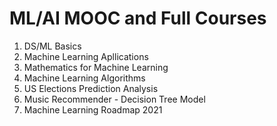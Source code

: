 # ML/AI MOOC and Full Courses

1. DS/ML Basics
2. Machine Learning Apllications
4. Mathematics for Machine Learning
5. Machine Learning Algorithms
6. US Elections Prediction Analysis
5. Music Recommender - Decision Tree Model
7. Machine Learning Roadmap 2021


